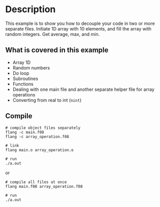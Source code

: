 # Description
This example is to show you how to decouple your code in two or more separate files. Initiate 1D array with
10 elements, and fill the array with random integers. Get average, max, and min.


## What is covered in this example
* Array 1D
* Random numbers
* Do loop
* Subroutines
* Functions
* Dealing with one main file and another separate helper file for array operations
* Converting from real to int (`nint`)

## Compile

```
# compile object files separately
flang -c main.f08
flang -c array_operation.f08

# link
flang main.o array_operation.o

# run
./a.out

```

or

```
# compile all files at once
flang main.f08 array_operation.f08

# run
./a.out

```
